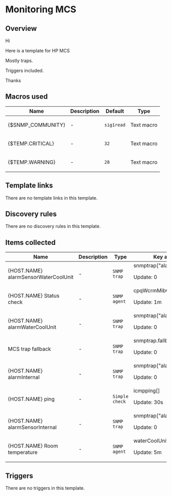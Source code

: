 # Monitoring MCS

## Overview

Hi


Here is a template for HP MCS


Mostly traps.


Triggers included.


 


Thanks



## Macros used

|Name|Description|Default|Type|
|----|-----------|-------|----|
|{$SNMP_COMMUNITY}|<p>-</p>|`sig1read`|Text macro|
|{$TEMP.CRITICAL}|<p>-</p>|`32`|Text macro|
|{$TEMP.WARNING}|<p>-</p>|`28`|Text macro|
## Template links

There are no template links in this template.

## Discovery rules

There are no discovery rules in this template.

## Items collected

|Name|Description|Type|Key and additional info|
|----|-----------|----|----|
|{HOST.NAME} alarmSensorWaterCoolUnit|<p>-</p>|`SNMP trap`|snmptrap["alarmSensorWaterCoolUnit"]<p>Update: 0</p>|
|{HOST.NAME} Status check|<p>-</p>|`SNMP agent`|cpqWcrmMibCondition.0<p>Update: 1m</p>|
|{HOST.NAME} alarmWaterCoolUnit|<p>-</p>|`SNMP trap`|snmptrap["alarmWaterCoolUnit"]<p>Update: 0</p>|
|MCS trap fallback|<p>-</p>|`SNMP trap`|snmptrap.fallback<p>Update: 0</p>|
|{HOST.NAME} alarmInternal|<p>-</p>|`SNMP trap`|snmptrap["alarmInternal"]<p>Update: 0</p>|
|{HOST.NAME} ping|<p>-</p>|`Simple check`|icmpping[]<p>Update: 30s</p>|
|{HOST.NAME} alarmSensorInternal|<p>-</p>|`SNMP trap`|snmptrap["alarmSensorInternal"]<p>Update: 0</p>|
|{HOST.NAME} Room temperature|<p>-</p>|`SNMP agent`|waterCoolUnitSensorValue.1<p>Update: 5m</p>|
## Triggers

There are no triggers in this template.

